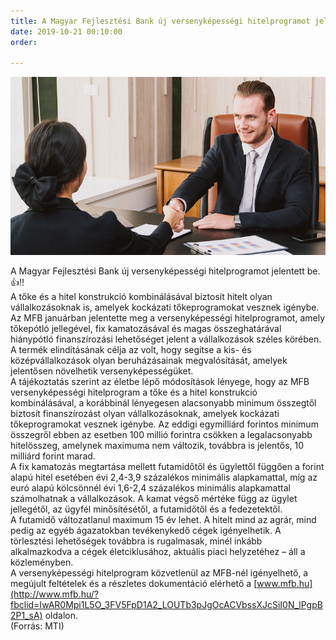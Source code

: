 ```yaml
---
title: A Magyar Fejlesztési Bank új versenyképességi hitelprogramot jelentett be.
date: 2019-10-21 00:10:00
order: 

---
```

![](/uploads/5479.png)

A Magyar Fejlesztési Bank új versenyképességi hitelprogramot jelentett be.👍‼️  
A tőke és a hitel konstrukció kombinálásával biztosít hitelt olyan vállalkozásoknak is, amelyek kockázati tőkeprogramokat vesznek igénybe.  
Az MFB januárban jelentette meg a versenyképességi hitelprogramot, amely tőkepótló jellegével, fix kamatozásával és magas összeghatárával hiánypótló finanszírozási lehetőséget jelent a vállalkozások széles körében. A termék elindításának célja az volt, hogy segítse a kis- és középvállalkozások olyan beruházásainak megvalósítását, amelyek jelentősen növelhetik versenyképességüket.  
A tájékoztatás szerint az életbe lépő módosítások lényege, hogy az MFB versenyképességi hitelprogram a tőke és a hitel konstrukció kombinálásával, a korábbinál lényegesen alacsonyabb minimum összegtől biztosít finanszírozást olyan vállalkozásoknak, amelyek kockázati tőkeprogramokat vesznek igénybe. Az eddigi egymilliárd forintos minimum összegről ebben az esetben 100 millió forintra csökken a legalacsonyabb hitelösszeg, amelynek maximuma nem változik, továbbra is jelentős, 10 milliárd forint marad.  
A fix kamatozás megtartása mellett futamidőtől és ügylettől függően a forint alapú hitel esetében évi 2,4-3,9 százalékos minimális alapkamattal, míg az euró alapú kölcsönnél évi 1,6-2,4 százalékos minimális alapkamattal számolhatnak a vállalkozások. A kamat végső mértéke függ az ügylet jellegétől, az ügyfél minősítésétől, a futamidőtől és a fedezetektől.  
A futamidő változatlanul maximum 15 év lehet. A hitelt mind az agrár, mind pedig az egyéb ágazatokban tevékenykedő cégek igényelhetik. A törlesztési lehetőségek továbbra is rugalmasak, minél inkább alkalmazkodva a cégek életciklusához, aktuális piaci helyzetéhez – áll a közleményben.  
A versenyképességi hitelprogram közvetlenül az MFB-nél igényelhető, a megújult feltételek és a részletes dokumentáció elérhető a [www.mfb.hu](http://www.mfb.hu/?fbclid=IwAR0Mpi1L5O_3FV5FpD1A2_LOUTb3pJgOcACVbssXJcSiI0N_lPgpB2P1_sA) oldalon.  
(Forrás: MTI)